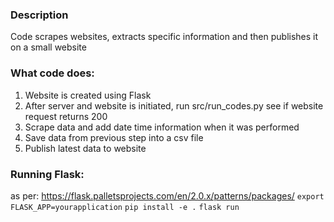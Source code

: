 ### Description
Code scrapes websites, extracts specific information and then publishes it on a small website

### What code does:
1. Website is created using Flask
2. After server and website is initiated, run src/run_codes.py see if website request returns 200
3. Scrape data and add date time information when it was performed
4. Save data from previous step into a csv file
5. Publish latest data to website

### Running Flask:
as per: https://flask.palletsprojects.com/en/2.0.x/patterns/packages/
`export FLASK_APP=yourapplication`
`pip install -e .`
`flask run`